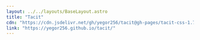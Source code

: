 ```yaml
---
layout: ../../layouts/BaseLayout.astro
title: "Tacit"
cdn: "https://cdn.jsdelivr.net/gh/yegor256/tacit@gh-pages/tacit-css-1.7.1.min.css"
link: "https://yegor256.github.io/tacit/"
---
```

